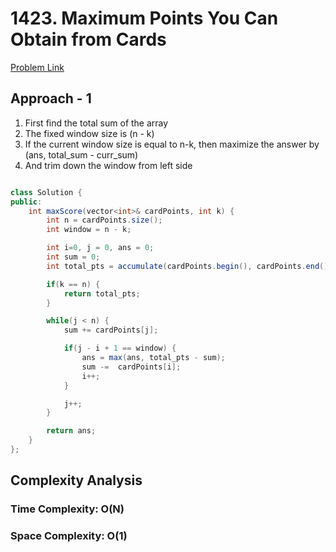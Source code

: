 # 1423. Maximum Points You Can Obtain from Cards

[Problem Link](https://leetcode.com/problems/maximum-points-you-can-obtain-from-cards/)

## Approach - 1

1. First find the total sum of the array
2. The fixed window size is (n - k)
3. If the current window size is equal to n-k, then maximize the answer by (ans, total_sum - curr_sum)
4. And trim down the window from left side

```Java

class Solution {
public:
    int maxScore(vector<int>& cardPoints, int k) {
        int n = cardPoints.size();
        int window = n - k;

        int i=0, j = 0, ans = 0;
        int sum = 0;
        int total_pts = accumulate(cardPoints.begin(), cardPoints.end(), 0);

        if(k == n) {
            return total_pts;
        }

        while(j < n) {
            sum += cardPoints[j];

            if(j - i + 1 == window) {
                ans = max(ans, total_pts - sum);
                sum -=  cardPoints[i];
                i++;
            }

            j++;
        }

        return ans;
    }
};

```

## Complexity Analysis

### Time Complexity: O(N)

### Space Complexity: O(1)
